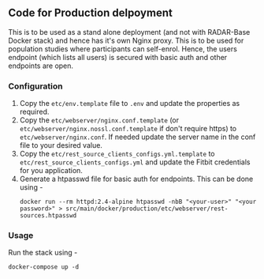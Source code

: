 ## Code for Production delpoyment

This is to be used as a stand alone deployment (and not with RADAR-Base Docker stack) and hence has it's own Nginx proxy.
This is to be used for population studies where participants can self-enrol. Hence, the users endpoint (which lists all users) is secured with basic auth and other endpoints are open.

### Configuration

1. Copy the `etc/env.template` file to `.env` and update the properties as required.
2. Copy the `etc/webserver/nginx.conf.template` (or `etc/webserver/nginx.nossl.conf.template` if don't require https) to `etc/webserver/nginx.conf`. If needed update the server name in the conf file to your desired value.
3. Copy the `etc/rest_source_clients_configs.yml.template` to `etc/rest_source_clients_configs.yml` and update the Fitbit credentials for you application.
4. Generate a htpasswd file for basic auth for endpoints. This can be done using - 
    ```shell script
    docker run --rm httpd:2.4-alpine htpasswd -nbB "<your-user>" "<your password>" > src/main/docker/production/etc/webserver/rest-sources.htpasswd
    ```
   
### Usage

Run the stack using - 

```shell script
docker-compose up -d
```